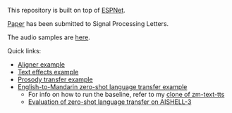 This repository is built on top of [ESPNet](https://github.com/espnet/espnet).

[Paper](prosody/paper/Subphoneme_Level_PRESENT__PRosody_Editing_without_Style_Embeddings_or_New_Training.pdf) has been submitted to Signal Processing Letters.

The audio samples are [here](https://present2023.web.app/).

Quick links:
- [Aligner example](prosody/aligner.ipynb)
- [Text effects example](prosody/text_effects.ipynb)
- [Prosody transfer example](prosody/prosody.ipynb)
- [English-to-Mandarin zero-shot language transfer example](prosody/mandarin.ipynb)
  - For info on how to run the baseline, refer to my [clone of zm-text-tts](https://github.com/iamanigeeit/zm-text-tts)
  - [Evaluation of zero-shot language transfer on AISHELL-3](prosody/eval_cer.ipynb) 

